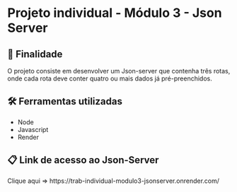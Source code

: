 # Projeto individual - Módulo 3 - Json Server

## 📌 Finalidade 

<p> O projeto consiste em desenvolver um
Json-server que contenha três rotas, onde cada
rota deve conter quatro ou mais dados já
pré-preenchidos. </p>

## 🛠️ Ferramentas utilizadas 

- Node 
- Javascript
- Render 

## 📋 Link de acesso ao Json-Server

<p> Clique aqui => https://trab-individual-modulo3-jsonserver.onrender.com/</p>
